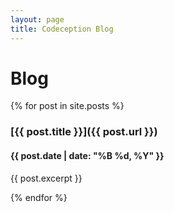 ```yaml
---
layout: page
title: Codeception Blog
---
```


# Blog

{% for post in site.posts %}

### [{{ post.title }}]({{ post.url }})

#### {{ post.date | date: "%B %d, %Y" }}

{{ post.excerpt }}


{% endfor %}